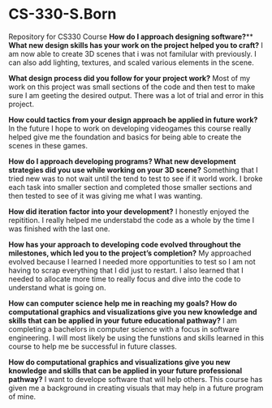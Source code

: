 # CS-330-S.Born
Repository for CS330 Course
**How do I approach designing software?****
**What new design skills has your work on the project helped you to craft?**
I am now able to create 3D scenes that i was not familular with previously. I can also add lighting, textures, and scaled various elements in the scene. 

**What design process did you follow for your project work?**
Most of my work on this project was small sections of the code and then test to make sure I am geeting the desired output. There was a lot of trial and error in this project. 

**How could tactics from your design approach be applied in future work?**
In the future I hope to work on developing videogames this course really helped give me the foundation and basics for being able to create the scenes in these games. 

**How do I approach developing programs?
What new development strategies did you use while working on your 3D scene?**
Something that I tried new was to not wait until the tend to test to see if it world work. I broke each task into smaller section and completed those smaller sections and then tested to see of it was giving me what I was wanting. 

**How did iteration factor into your development?**
I honestly enjoyed the repitition. I really helped me understabd the code as a whole by the time I was finished with the last one. 

**How has your approach to developing code evolved throughout the milestones, which led you to the project’s completion?**
My approached evolved because I learned I needed more opportunities to test so I am not having to scrap everything that I did just to restart. I also learned that I needed to allocate more time to really focus and dive into the code to understand what is going on. 

**How can computer science help me in reaching my goals?
How do computational graphics and visualizations give you new knowledge and skills that can be applied in your future educational pathway?**
I am completing a bachelors in computer science with a focus in software engineering. I will most likely be using the funstions and skills learned in this course to help me be successful in future classes. 

**How do computational graphics and visualizations give you new knowledge and skills that can be applied in your future professional pathway?**
I want to develope software that will help others. This course has given me a background in creating visuals that may help in a future program of mine. 
